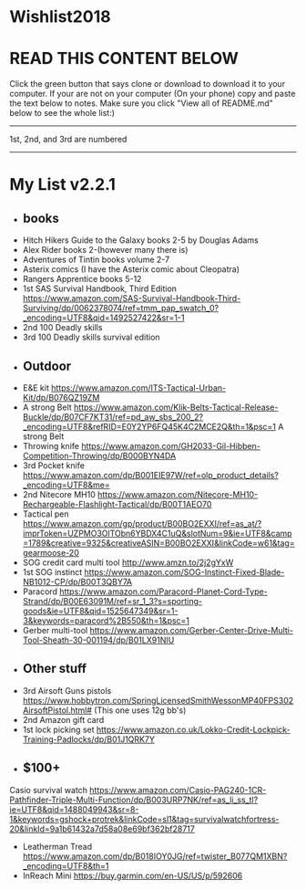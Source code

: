 # Wishlist2018
<h1>READ THIS CONTENT BELOW</h1>                                                                                                          
Click the green button that says clone or download to download it to your computer.
If your are not on your computer (On your phone) copy and paste the text below to notes.
Make sure you click "View all of README.md" below to see the whole list:)
<hr />
1st, 2nd, and 3rd are numbered
<hr />
<h1>My List v2.2.1</h1>

* ## books
* Hitch Hikers Guide to the Galaxy books 2-5 by Douglas Adams
* Alex Rider books 2-(however many there is)
* Adventures of Tintin books volume 2-7
* Asterix comics (I have the Asterix comic about Cleopatra)
* Rangers Apprentice books 5-12
* 1st SAS Survival Handbook, Third Edition https://www.amazon.com/SAS-Survival-Handbook-Third-Surviving/dp/0062378074/ref=tmm_pap_swatch_0?_encoding=UTF8&qid=1492527422&sr=1-1
* 2nd 100 Deadly skills
* 3rd 100 Deadly skills survival edition
* ## Outdoor
* E&E kit https://www.amazon.com/ITS-Tactical-Urban-Kit/dp/B076QZ19ZM
*  A strong Belt https://www.amazon.com/Klik-Belts-Tactical-Release-Buckle/dp/B07CF7KT31/ref=pd_aw_sbs_200_2?_encoding=UTF8&refRID=E0Y2YP6FQ45K4C2MCE2Q&th=1&psc=1 A strong Belt
* Throwing knife https://www.amazon.com/GH2033-Gil-Hibben-Competition-Throwing/dp/B000BYN4DA
* 3rd Pocket knife https://www.amazon.com/dp/B001EIE97W/ref=olp_product_details?_encoding=UTF8&me=
* 2nd Nitecore MH10 https://www.amazon.com/Nitecore-MH10-Rechargeable-Flashlight-Tactical/dp/B00T1AEO70
* Tactical pen https://www.amazon.com/gp/product/B00BO2EXXI/ref=as_at/?imprToken=UZPMO3OlTObn6YBDX4C1uQ&slotNum=9&ie=UTF8&camp=1789&creative=9325&creativeASIN=B00BO2EXXI&linkCode=w61&tag=gearmoose-20
* SOG credit card multi tool http://www.amzn.to/2j2gYxW
* 1st SOG instinct https://www.amazon.com/SOG-Instinct-Fixed-Blade-NB1012-CP/dp/B00T3QBY7A
* Paracord https://www.amazon.com/Paracord-Planet-Cord-Type-Strand/dp/B00E63091M/ref=sr_1_3?s=sporting-goods&ie=UTF8&qid=1525647349&sr=1-3&keywords=paracord%2B550&th=1&psc=1
* Gerber multi-tool https://www.amazon.com/Gerber-Center-Drive-Multi-Tool-Sheath-30-001194/dp/B01LX91NIU
* ## Other stuff
* 3rd Airsoft Guns pistols https://www.hobbytron.com/SpringLicensedSmithWessonMP40FPS302AirsoftPistol.html# (This one uses 12g bb's)
* 2nd Amazon gift card
* 1st lock picking set https://www.amazon.co.uk/Lokko-Credit-Lockpick-Training-Padlocks/dp/B01J1QRK7Y
* ## $100+ 
Casio survival watch https://www.amazon.com/Casio-PAG240-1CR-Pathfinder-Triple-Multi-Function/dp/B003URP7NK/ref=as_li_ss_tl?ie=UTF8&qid=1488049943&sr=8-1&keywords=gshock+protrek&linkCode=sl1&tag=survivalwatchfortress-20&linkId=9a1b61432a7d58a08e69bf362bf28717
* Leatherman Tread https://www.amazon.com/dp/B018IOY0JG/ref=twister_B077QM1XBN?_encoding=UTF8&th=1
* InReach Mini https://buy.garmin.com/en-US/US/p/592606
